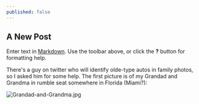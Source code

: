 ```yaml
---
published: false
---
```

## A New Post

Enter text in [Markdown](http://daringfireball.net/projects/markdown/). Use the toolbar above, or click the **?** button for formatting help.

There's a guy on twitter who will identify olde-type autos in family photos, so I asked him for some help. The first picture is of my Grandad and Grandma in rumble seat somewhere in Florida (Miami?):

![Grandad-and-Grandma.jpg]({{site.baseurl}}/images/Grandad-and-Grandma.jpg)


